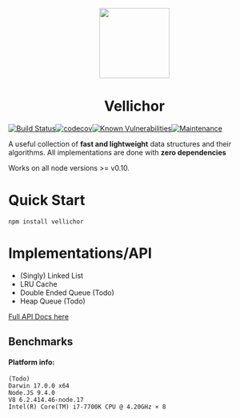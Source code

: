 <p align="center">
  <img align="center" width="140" height="140" src="https://image.flaticon.com/icons/svg/1472/1472362.svg"><br/>
  <h1 align="center">Vellichor</h2>
</p>

[![Build Status](https://travis-ci.com/joegiralt/vellichor.svg?branch=master)](https://travis-ci.com/joegiralt/vellichor)[![codecov](https://codecov.io/gh/joegiralt/vellichor/branch/master/graph/badge.svg)](https://codecov.io/gh/joegiralt/vellichor)[![Known Vulnerabilities](https://snyk.io/test/github/joegiralt/vellichor/badge.svg)](https://snyk.io/test/github/joegiralt/vellichor)[![Maintenance](https://img.shields.io/badge/Maintained%3F-yes-green.svg)](https://GitHub.com/Naereen/StrapDown.js/graphs/commit-activity)


A useful collection of **fast and lightweight** data structures and their algorithms. All implementations are done with **zero dependencies**

Works on all node versions >= v0.10.

# Quick Start

    npm install vellichor

# Implementations/API

- (Singly) Linked List
- LRU Cache
- Double Ended Queue (Todo)
- Heap Queue (Todo)

[Full API Docs here](https://joegiralt.github.io/vellichor/index.html)

## Benchmarks

#### Platform info:

```
(Todo)
Darwin 17.0.0 x64
Node.JS 9.4.0
V8 6.2.414.46-node.17
Intel(R) Core(TM) i7-7700K CPU @ 4.20GHz × 8
```
